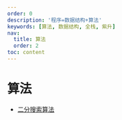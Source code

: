 ```yaml
---
order: 0
description: '程序=数据结构+算法'
keywords: [算法, 数据结构, 全栈, 紫升]
nav:
  title: 算法
  order: 2
toc: content
---
```


# 算法

- [二分搜索算法](/algorithm/binary-search)
